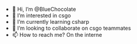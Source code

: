 - 👋 Hi, I’m @BlueChocolate
- 👀 I’m interested in csgo
- 🌱 I’m currently learning csharp
- 💞️ I’m looking to collaborate on csgo teammates
- 📫 How to reach me? On the interne

<!---
BlueChocolate/BlueChocolate is a ✨ special ✨ repository because its `README.md` (this file) appears on your GitHub profile.
You can click the Preview link to take a look at your changes.
--->
